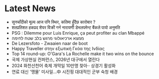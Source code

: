 # Latest News
-  सुनचाँदीको मूल्य आज पनि स्थिर, कतिमा हुँदैछ कारोबार ?
-  शतप्रतिशत हकप्रद शेयर विक्री गर्न नारायणी डेभलपमेन्ट बैंकले पायो अनुमति
-  PSG : Dilemme pour Luis Enrique, ça peut profiter au clan Mbappé
-  ממצא ארכיאולוגי מרגש בלב שטח לחימה
-  De Lezersfoto - Zwaaien naar de boot
-  Happy Traveller στην εξωτική Γκόα της Ινδίας
-  Top 14 round-up: O'Gara's La Rochelle make it two wins on the bounce
-  국제 가상현실 컨퍼런스, 2026년 대구에서 열린다
-  2024 화천산천어 축제 개막일 10만명 찾아·· 상경기 활성화
-  연료 대신 '맹물' 미사일…中 시진핑 대대적인 군부 숙청 배경
